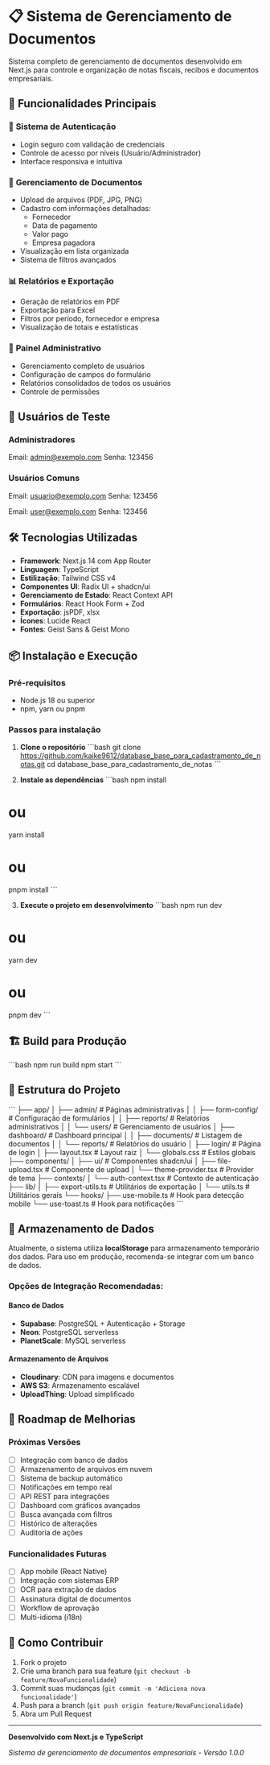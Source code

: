 # 📋 Sistema de Gerenciamento de Documentos

Sistema completo de gerenciamento de documentos desenvolvido em Next.js para controle e organização de notas fiscais, recibos e documentos empresariais.

## 🚀 Funcionalidades Principais

### 👤 **Sistema de Autenticação**
- Login seguro com validação de credenciais
- Controle de acesso por níveis (Usuário/Administrador)
- Interface responsiva e intuitiva

### 📄 **Gerenciamento de Documentos**
- Upload de arquivos (PDF, JPG, PNG)
- Cadastro com informações detalhadas:
  - Fornecedor
  - Data de pagamento
  - Valor pago
  - Empresa pagadora
- Visualização em lista organizada
- Sistema de filtros avançados

### 📊 **Relatórios e Exportação**
- Geração de relatórios em PDF
- Exportação para Excel
- Filtros por período, fornecedor e empresa
- Visualização de totais e estatísticas

### 🔧 **Painel Administrativo**
- Gerenciamento completo de usuários
- Configuração de campos do formulário
- Relatórios consolidados de todos os usuários
- Controle de permissões

## 👥 Usuários de Teste

### Administradores

Email: admin@exemplo.com
Senha: 123456

### Usuários Comuns

Email: usuario@exemplo.com
Senha: 123456

Email: user@exemplo.com
Senha: 123456

## 🛠️ Tecnologias Utilizadas

- **Framework**: Next.js 14 com App Router
- **Linguagem**: TypeScript
- **Estilização**: Tailwind CSS v4
- **Componentes UI**: Radix UI + shadcn/ui
- **Gerenciamento de Estado**: React Context API
- **Formulários**: React Hook Form + Zod
- **Exportação**: jsPDF, xlsx
- **Ícones**: Lucide React
- **Fontes**: Geist Sans & Geist Mono

## 📦 Instalação e Execução

### Pré-requisitos
- Node.js 18 ou superior
- npm, yarn ou pnpm

### Passos para instalação

1. **Clone o repositório**
\`\`\`bash
git clone https://github.com/kaike9612/database_base_para_cadastramento_de_notas.git
cd database_base_para_cadastramento_de_notas
\`\`\`

2. **Instale as dependências**
\`\`\`bash
npm install
# ou
yarn install
# ou
pnpm install
\`\`\`

3. **Execute o projeto em desenvolvimento**
\`\`\`bash
npm run dev
# ou
yarn dev
# ou
pnpm dev
\`\`\`

## 🏗️ Build para Produção

\`\`\`bash
npm run build
npm start
\`\`\`

## 📁 Estrutura do Projeto

\`\`\`
├── app/
│   ├── admin/              # Páginas administrativas
│   │   ├── form-config/   # Configuração de formulários
│   │   ├── reports/       # Relatórios administrativos
│   │   └── users/         # Gerenciamento de usuários
│   ├── dashboard/          # Dashboard principal
│   │   ├── documents/     # Listagem de documentos
│   │   └── reports/       # Relatórios do usuário
│   ├── login/             # Página de login
│   ├── layout.tsx         # Layout raiz
│   └── globals.css        # Estilos globais
├── components/
│   ├── ui/                # Componentes shadcn/ui
│   ├── file-upload.tsx    # Componente de upload
│   └── theme-provider.tsx # Provider de tema
├── contexts/
│   └── auth-context.tsx   # Contexto de autenticação
├── lib/
│   ├── export-utils.ts    # Utilitários de exportação
│   └── utils.ts           # Utilitários gerais
└── hooks/
    ├── use-mobile.ts      # Hook para detecção mobile
    └── use-toast.ts       # Hook para notificações
\`\`\`

## 💾 Armazenamento de Dados

Atualmente, o sistema utiliza **localStorage** para armazenamento temporário dos dados. Para uso em produção, recomenda-se integrar com um banco de dados.

### Opções de Integração Recomendadas:

#### Banco de Dados
- **Supabase**: PostgreSQL + Autenticação + Storage
- **Neon**: PostgreSQL serverless
- **PlanetScale**: MySQL serverless

#### Armazenamento de Arquivos
- **Cloudinary**: CDN para imagens e documentos
- **AWS S3**: Armazenamento escalável
- **UploadThing**: Upload simplificado

## 🔄 Roadmap de Melhorias

### Próximas Versões
- [ ] Integração com banco de dados
- [ ] Armazenamento de arquivos em nuvem
- [ ] Sistema de backup automático
- [ ] Notificações em tempo real
- [ ] API REST para integrações
- [ ] Dashboard com gráficos avançados
- [ ] Busca avançada com filtros
- [ ] Histórico de alterações
- [ ] Auditoria de ações

### Funcionalidades Futuras
- [ ] App mobile (React Native)
- [ ] Integração com sistemas ERP
- [ ] OCR para extração de dados
- [ ] Assinatura digital de documentos
- [ ] Workflow de aprovação
- [ ] Multi-idioma (i18n)

## 🤝 Como Contribuir

1. Fork o projeto
2. Crie uma branch para sua feature (`git checkout -b feature/NovaFuncionalidade`)
3. Commit suas mudanças (`git commit -m 'Adiciona nova funcionalidade'`)
4. Push para a branch (`git push origin feature/NovaFuncionalidade`)
5. Abra um Pull Request

---

**Desenvolvido com Next.js e TypeScript**

*Sistema de gerenciamento de documentos empresariais - Versão 1.0.0*
